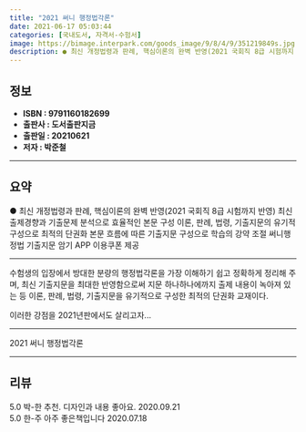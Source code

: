 ```yaml
---
title: "2021 써니 행정법각론"
date: 2021-06-17 05:03:44
categories: [국내도서, 자격서-수험서]
image: https://bimage.interpark.com/goods_image/9/8/4/9/351219849s.jpg
description: ● 최신 개정법령과 판례, 핵심이론의 완벽 반영(2021 국회직 8급 시험까지 반영) 최신 출제경향과 기출문제 분석으로 효율적인 본문 구성 이론, 판례, 법령, 기출지문의 유기적 구성으로 최적의 단권화 본문 흐름에 따른 기출지문 구성으로 학습의 강약 조절 써니행정법 기출지문 암기 AP
---
```


## **정보**

- **ISBN : 9791160182699**
- **출판사 : 도서출판지금**
- **출판일 : 20210621**
- **저자 : 박준철**

------



## **요약**

●  최신 개정법령과 판례, 핵심이론의 완벽 반영(2021 국회직 8급 시험까지 반영) 최신 출제경향과 기출문제 분석으로 효율적인 본문 구성 이론, 판례, 법령, 기출지문의 유기적 구성으로 최적의 단권화 본문 흐름에 따른 기출지문 구성으로 학습의 강약 조절 써니행정법 기출지문 암기 APP 이용쿠폰 제공

------

수험생의 입장에서 방대한 분량의 행정법각론을 가장 이해하기 쉽고 정확하게 정리해 주며, 최신 기출지문을 최대한 반영함으로써 지문 하나하나에까지 출제 내용이 녹아져 있는 등 이론, 판례, 법령, 기출지문을 유기적으로 구성한 최적의 단권화 교재이다. 

이러한 강점을 2021년판에서도 살리고자... 

------


2021 써니 행정법각론 

------


## **리뷰** 

5.0 박-한 추천. 디자인과 내용 좋아요. 2020.09.21 <br/>5.0 한-주 아주 좋은책입니다 2020.07.18 <br/>